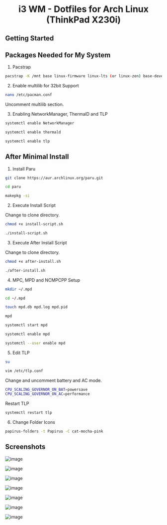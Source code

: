 <div align="center">
<h1 align="center"><b>i3 WM</b> - Dotfiles for Arch Linux (ThinkPad X230i)</h1>
</div>

## Getting Started

## Packages Needed for My System

1. Pacstrap

```bash
pacstrap -K /mnt base linux-firmware linux-lts (or linux-zen) base-devel git grub sudo nano intel-ucode thermald tlp networkmanager
```

2. Enable multilib for 32bit Support

```bash
nano /etc/pacman.conf
```

Uncomment multilib section.

3. Enabling NetworkManager, ThermalD and TLP

```bash
systemctl enable NetworkManager
```

```bash
systemctl enable thermald
```

```bash
systemctl enable tlp
```

## After Minimal Install

1. Install Paru

```bash
git clone https://aur.archlinux.org/paru.git
```

```bash
cd paru
```

```bash
makepkg -si
```

2. Execute Install Script

Change to clone directory.

```bash
chmod +x install-script.sh
```

```bash
./install-script.sh
```

3. Execute After Install Script

Change to clone directory.

```bash
chmod +x after-install.sh
```

```bash
./after-install.sh
```

4. MPC, MPD and NCMPCPP Setup

```bash
mkdir ~/.mpd
```

```bash
cd ~/.mpd
```

```bash
touch mpd.db mpd.log mpd.pid
```

```bash
mpd
```

```bash
systemctl start mpd
```

```bash
systemctl enable mpd
```

```bash
systemctl --user enable mpd
```

5. Edit TLP

```bash
su
```

```bash
vim /etc/tlp.conf
```

Change and uncomment battery and AC mode.

```bash
CPU_SCALING_GOVERNOR_ON_BAT=powersave
CPU_SCALING_GOVERNOR_ON_AC=performance
```

Restart TLP

```bash
systemctl restart tlp
```

6. Change Folder Icons

```bash
papirus-folders -t Papirus -C cat-mocha-pink
```

## Screenshots

![image](https://github.com/user-attachments/assets/f739ebe1-48f2-4e67-8754-3e721ef8111c)

![image](https://github.com/user-attachments/assets/c7ca2d5c-de3d-427a-8f8c-31f0dfe8ad3a)

![image](https://github.com/user-attachments/assets/80fe5069-c8f9-49b8-8230-9e8113b6f48b)

![image](https://github.com/user-attachments/assets/9bb5aaff-abfd-49aa-8002-86d603ca21aa)

![image](https://github.com/user-attachments/assets/804c70c7-ac05-4bfb-ad3e-23bac8fc086b)

![image](https://github.com/user-attachments/assets/4b5772bf-cdbd-426b-b495-36b2fdd09510)

![image](https://github.com/user-attachments/assets/e0246141-c3f7-4490-9c4b-0e75ff9e04df)
